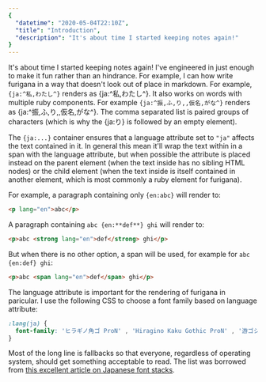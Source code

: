 ```yaml
---
{
  "datetime": "2020-05-04T22:10Z",
  "title": "Introduction",
  "description": "It's about time I started keeping notes again!"
}
---
```

It's about time I started keeping notes again! I've engineered in just enough
to make it fun rather than an hindrance. For example, I can how write furigana
in a way that doesn't look out of place in markdown. For example,
`{ja:^私,わたし^}` renders as {ja:^私,わたし^}. It also works on words with
multiple ruby components. For example `{ja:^振,ふ,り,,仮名,がな^}` renders as
{ja:^振,ふ,り,,仮名,がな^}. The comma separated list is paired groups of
characters (which is why the {ja:り} is followed by an empty element).

The `{ja:...}` container ensures that a language attribute set to `"ja"` affects
the text contained in it. In general this mean it'll wrap the text within in a
span with the language attribute, but when possible the attribute is placed
instead on the parent element (when the text inside has no sibling HTML
nodes) or the child element (when the text inside is itself contained in another
element, which is most commonly a ruby element for furigana).

For example, a paragraph containing only `{en:abc}` will render to:

```html
<p lang="en">abc</p>
```

A paragraph containing `abc {en:**def**} ghi` will render to:

```html
<p>abc <strong lang="en">def</strong> ghi</p>
```

But when there is no other option, a span will be used, for example for
`abc {en:def} ghi`:

```html
<p>abc <span lang="en">def</span> ghi</p>
```

The language attribute is important for the rendering of furigana in paricular.
I use the following CSS to choose a font family based on language attribute:

```css
:lang(ja) {
  font-family: 'ヒラギノ角ゴ ProN' , 'Hiragino Kaku Gothic ProN' , '游ゴシック' , '游ゴシック体' , YuGothic , 'Yu Gothic' , 'メイリオ' , Meiryo , 'ＭＳ ゴシック' , 'MS Gothic' , HiraKakuProN-W3 , 'TakaoExゴシック' , TakaoExGothic , 'MotoyaLCedar' , 'Droid Sans Japanese' , sans-serif;
}
```

Most of the long line is fallbacks so that everyone, regardless of operating
system, should get something acceptable to read. The list was borrowed from
[this excellent article on Japanese font stacks][fonts].

[fonts]: https://hayataki-masaharu.jp/web-typography-in-japanese/
